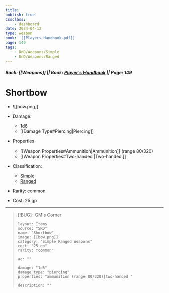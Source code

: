 ```yaml
---
title:
publish: true
cssclass:
    - dashboard
date: 2024-04-12
type: weapon
book: '[[Players Handbook.pdf]]'
page: 149
tags:
    - DnD/Weapons/Simple
    - DnD/Weapons/Ranged
---
```


##### Back: [[Weapons]] || Book: [Player's Handbook](https://drive.google.com/drive/folders/1O5bhpYizcIT5xxAoLOuzCRht_PVS7VSG?usp=sharing) || Page: 149

# Shortbow

- ![[bow.png]]
- Damage:
    - 1d6
	- [[Damage Type#Piercing|Piercing]]
- Properties
    - [[Weapon Properties#Ammunition|Ammunition]] (range 80/320)
    - [[Weapon Properties#Two-handed |Two-handed ]]

- Classification:
    - [Simple](https://benl0.github.io/The-Editors-Dungeon/tags/DnD/Weapons/Simple)
    - [Ranged](https://benl0.github.io/The-Editors-Dungeon/tags/DnD/Weapons/Ranged)
- Rarity: common
- Cost: 25 gp

> 

---

> [!BUG]- GM's Corner
>
> ```statblock
> layout: Items
> source: "SRD"
> name: "Shortbow"
> image: [[bow.png]]
> category: "Simple Ranged Weapons"
> cost: "25 gp"
> rarity: "common"
>
> ac: ""
>
> damage: "1d6"
> damage_type: "piercing"
> properties: "ammunition (range 80/320)|two-handed "
>
> description: ""
> ```
